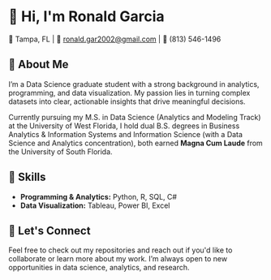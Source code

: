 # 👋 Hi, I'm Ronald Garcia

📍 Tampa, FL | 📧 ronald.gar2002@gmail.com | 📱 (813) 546-1496


## 💼 About Me

I’m a Data Science graduate student with a strong background in analytics, programming, and data visualization. My passion lies in turning complex datasets into clear, actionable insights that drive meaningful decisions.

Currently pursuing my M.S. in Data Science (Analytics and Modeling Track) at the University of West Florida, I hold dual B.S. degrees in Business Analytics & Information Systems and Information Science (with a Data Science and Analytics concentration), both earned **Magna Cum Laude** from the University of South Florida.

## 🧠 Skills

- **Programming & Analytics:** Python, R, SQL, C#
- **Data Visualization:** Tableau, Power BI, Excel

## 🚀 Let's Connect

Feel free to check out my repositories and reach out if you'd like to collaborate or learn more about my work. I’m always open to new opportunities in data science, analytics, and research.
